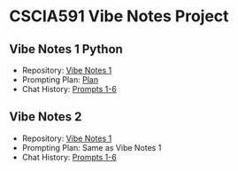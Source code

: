 # CSCIA591 Vibe Notes Project

## Vibe Notes 1 Python

- Repository: [Vibe Notes 1](https://github.com/jfmario/CSCIA591-VibeNotes1)
- Prompting Plan: [Plan](./VibeNotes1/PromptingPlan.md)
- Chat History: [Prompts 1-6](./VibeNotes1/prompts1-6.md)

## Vibe Notes 2

- Repository: [Vibe Notes 1](https://github.com/jfmario/CSCIA591-VibeNotes2)
- Prompting Plan: Same as Vibe Notes 1
- Chat History: [Prompts 1-6](./VibeNotes1/prompts1-6.md)